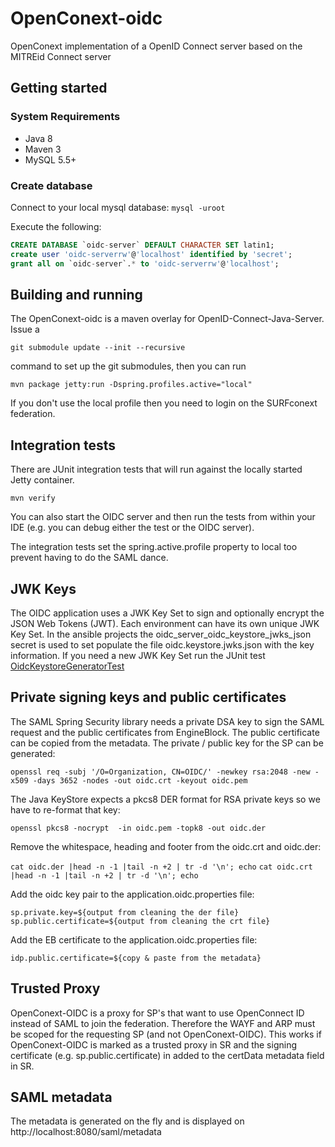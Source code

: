 # OpenConext-oidc

OpenConext implementation of a OpenID Connect server based on the MITREid Connect server

## Getting started

### System Requirements

- Java 8
- Maven 3
- MySQL 5.5+

### Create database

Connect to your local mysql database: `mysql -uroot`

Execute the following:

```sql
CREATE DATABASE `oidc-server` DEFAULT CHARACTER SET latin1;
create user 'oidc-serverrw'@'localhost' identified by 'secret';
grant all on `oidc-server`.* to 'oidc-serverrw'@'localhost';
```

## Building and running

The OpenConext-oidc is a maven overlay for OpenID-Connect-Java-Server. Issue a
 
`git submodule update --init --recursive` 

command to set up the git submodules, then you can run 

`mvn package jetty:run -Dspring.profiles.active="local"`

If you don't use the local profile then you need to login on the SURFconext federation.

## Integration tests

There are JUnit integration tests that will run against the locally started Jetty container. 

`mvn verify`

You can also start the OIDC server and then run the tests from within your IDE (e.g. you can debug either the test or the OIDC server).

The integration tests set the spring.active.profile property to local too prevent having to do the SAML dance.

## JWK Keys

The OIDC application uses a JWK Key Set to sign and optionally encrypt the JSON Web Tokens (JWT). Each environment can have its own unique
JWK Key Set. In the ansible projects the oidc_server_oidc_keystore_jwks_json secret is used to set populate the file oidc.keystore.jwks.json
with the key information. If you need a new JWK Key Set run the JUnit test [OidcKeystoreGeneratorTest](oidc-server/src/test/java/oidc/security/OidcKeystoreGeneratorTest.java) 

## Private signing keys and public certificates

The SAML Spring Security library needs a private DSA key to sign the SAML request and the public certificates from EngineBlock. The
public certificate can be copied from the metadata. The private / public key for the SP can be generated:
 
`openssl req -subj '/O=Organization, CN=OIDC/' -newkey rsa:2048 -new -x509 -days 3652 -nodes -out oidc.crt -keyout oidc.pem`

The Java KeyStore expects a pkcs8 DER format for RSA private keys so we have to re-format that key:

`openssl pkcs8 -nocrypt  -in oidc.pem -topk8 -out oidc.der` 
 
Remove the whitespace, heading and footer from the oidc.crt and oidc.der:

`cat oidc.der |head -n -1 |tail -n +2 | tr -d '\n'; echo`
`cat oidc.crt |head -n -1 |tail -n +2 | tr -d '\n'; echo`

Add the oidc key pair to the application.oidc.properties file:

`sp.private.key=${output from cleaning the der file}`
`sp.public.certificate=${output from cleaning the crt file}`

Add the EB certificate to the application.oidc.properties file:

`idp.public.certificate=${copy & paste from the metadata}`

## Trusted Proxy

OpenConext-OIDC is a proxy for SP's that want to use OpenConnect ID instead of SAML to join the federation. Therefore
the WAYF and ARP must be scoped for the requesting SP (and not OpenConext-OIDC). This works if OpenConext-OIDC is marked
as a trusted proxy in SR and the signing certificate (e.g. sp.public.certificate) in added to the certData metadata
field in SR.

## SAML metadata

The metadata is generated on the fly and is displayed on http://localhost:8080/saml/metadata